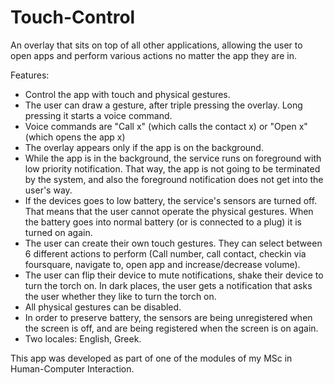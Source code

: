 # Touch-Control
An overlay that sits on top of all other applications, allowing the user to open apps and perform various actions no matter the app they are in. 



Features:
<ul>
<li>Control the app with touch and physical gestures.</li>
<li>The user can draw a gesture, after triple pressing the overlay. Long pressing it starts a voice command.</li>
<li>Voice commands are "Call x" (which calls the contact x) or "Open x" (which opens the app x)</li>
<li>The overlay appears only if the app is on the background.</li>
<li>While the app is in the background, the service runs on foreground with low priority notification. That way, the app is not going to be terminated by the system, and also the foreground notification does not get into the user's way.</li>
<li>If the devices goes to low battery, the service's sensors are turned off. That means that the user cannot operate the physical gestures. When the battery goes into normal battery (or is connected to a plug) it is turned on again.</li>
<li>The user can create their own touch gestures. They can select between 6 different actions to perform (Call number, call contact, checkin via foursquare, navigate to, open app and increase/decrease volume).</li>
<li>The user can flip their device to mute notifications, shake their device to turn the torch on. In dark places, the user gets a notification that asks the user whether they like to turn the torch on.</li>
<li>All physical gestures can be disabled.</li>


<li>In order to preserve battery, the sensors are being unregistered when the screen is off, and are being registered when the screen is on again.</li>
<li>Two locales: English, Greek.</li>
</ul>

<p>This app was developed as part of one of the modules of my MSc in Human-Computer Interaction.</p>
